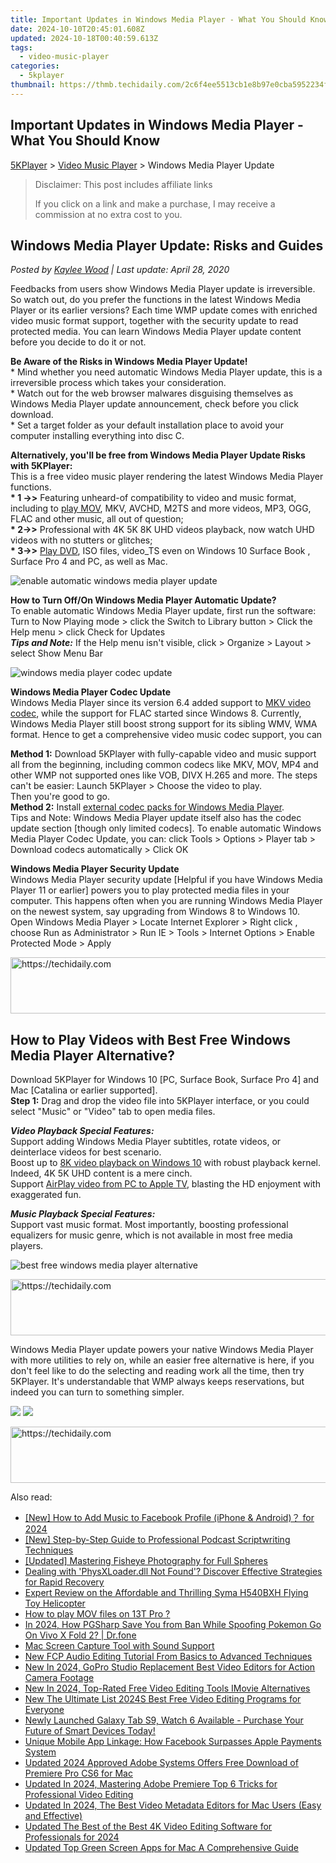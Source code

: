 ```yaml
---
title: Important Updates in Windows Media Player - What You Should Know
date: 2024-10-10T20:45:01.608Z
updated: 2024-10-18T00:40:59.613Z
tags:
  - video-music-player
categories:
  - 5kplayer
thumbnail: https://thmb.techidaily.com/2c6f4ee5513cb1e8b97e0cba5952234ffb447e10ada86593b81e12229bc773a7.jpg
---
```


## Important Updates in Windows Media Player - What You Should Know

[5KPlayer](https://tools.techidaily.com/5kplayer/products/) \> [Video Music Player](https://tools.techidaily.com/5kplayer/video-music-player/) \> Windows Media Player Update

>  Disclaimer: This post includes affiliate links
>
>  If you click on a link and make a purchase, I may receive a commission at no extra cost to you.
>

## Windows Media Player Update: Risks and Guides

 _Posted by [Kaylee Wood](https://www.quora.com/profile/Amanda-Hu-21) | Last update: April 28, 2020_ 

Feedbacks from users show Windows Media Player update is irreversible. So watch out, do you prefer the functions in the latest Windows Media Player or its earlier versions? Each time WMP update comes with enriched video music format support, together with the security update to read protected media. You can learn Windows Media Player update content before you decide to do it or not.

**Be Aware of the Risks in Windows Media Player Update!**  
 \* Mind whether you need automatic Windows Media Player update, this is a irreversible process which takes your consideration.  
 \* Watch out for the web browser malwares disguising themselves as Windows Media Player update announcement, check before you click download.  
 \* Set a target folder as your default installation place to avoid your computer installing everything into disc C.

**Alternatively, you'll be free from Windows Media Player Update Risks with 5KPlayer:**  
 This is a free video music player rendering the latest Windows Media Player functions.   
**\* 1 ->>** Featuring unheard-of compatibility to video and music format, including to [play MOV](https://tools.techidaily.com/5kplayer/video-music-player/), MKV, AVCHD, M2TS and more videos, MP3, OGG, FLAC and other music, all out of question;  
**\* 2->>** Professional with 4K 5K 8K UHD videos playback, now watch UHD videos with no stutters or glitches;  
**\* 3->>** [Play DVD](https://tools.techidaily.com/5kplayer/video-music-player/), ISO files, video\_TS even on Windows 10 Surface Book , Surface Pro 4 and PC, as well as Mac. 

![enable automatic windows media player update](https://www.5kplayer.com/video-music-player/img/5k-wmp-update-yxt-151020.jpg) 

**How to Turn Off/On Windows Media Player Automatic Update?**  
 To enable automatic Windows Media Player update, first run the software:  
 Turn to Now Playing mode > click the Switch to Library button > Click the Help menu > click Check for Updates  
**_Tips and Note:_** If the Help menu isn't visible, click > Organize > Layout > select Show Menu Bar

![windows media player codec update](https://www.5kplayer.com/video-music-player/img/h.265player.jpg) 

**Windows Media Player Codec Update**  
 Windows Media Player since its version 6.4 added support to [MKV video codec](https://tools.techidaily.com/5kplayer/video-music-player/), while the support for FLAC started since Windows 8\. Currently, Windows Media Player still boost strong support for its sibling WMV, WMA format. Hence to get a comprehensive video music codec support, you can 

**Method 1:** Download 5KPlayer with fully-capable video and music support all from the beginning, including common codecs like MKV, MOV, MP4 and other WMP not supported ones like VOB, DIVX H.265 and more. The steps can't be easier: Launch 5KPlayer > Choose the video to play.   
 Then you're good to go.  
**Method 2:** Install [external codec packs for Windows Media Player](https://tools.techidaily.com/5kplayer/video-music-player/).  
 Tips and Note: Windows Media Player update itself also has the codec update section \[though only limited codecs\]. To enable automatic Windows Media Player Codec Update, you can: click Tools > Options > Player tab > Download codecs automatically > Click OK 

**Windows Media Player Security Update**  
 Windows Media Player security update \[Helpful if you have Windows Media Player 11 or earlier\] powers you to play protected media files in your computer. This happens often when you are running Windows Media Player on the newest system, say upgrading from Windows 8 to Windows 10.  
 Open Windows Media Player > Locate Internet Explorer > Right click , choose Run as Administrator > Run IE > Tools > Internet Options > Enable Protected Mode > Apply

<!-- affiliate ads begin -->
<a href="https://appsumo.8odi.net/c/5597632/2144274/7443" target="_top" id="2144274">
  <img src="//a.impactradius-go.com/display-ad/7443-2144274" border="0" alt="https://techidaily.com" width="600" height="90"/>
</a>
<img height="0" width="0" src="https://appsumo.8odi.net/i/5597632/2144274/7443" style="position:absolute;visibility:hidden;" border="0" />
<!-- affiliate ads end -->

## How to Play Videos with Best Free Windows Media Player Alternative?

Download 5KPlayer for Windows 10 \[PC, Surface Book, Surface Pro 4\] and Mac \[Catalina or earlier supported\].  
**Step 1:** Drag and drop the video file into 5KPlayer interface, or you could select "Music" or "Video" tab to open media files.

**_Video Playback Special Features:_**  
Support adding Windows Media Player subtitles, rotate videos, or deinterlace videos for best scenario.  
Boost up to [8K video playback on Windows 10](https://tools.techidaily.com/5kplayer/video-music-player/) with robust playback kernel. Indeed, 4K 5K UHD content is a mere cinch.  
Support [AirPlay video from PC to Apple TV](https://tools.techidaily.com/5kplayer/airplay/), blasting the HD enjoyment with exaggerated fun.

**_Music Playback Special Features:_**  
Support vast music format. Most importantly, boosting professional equalizers for music genre, which is not available in most free media players.

![best free windows media player alternative](https://www.5kplayer.com/video-music-player/img/5kplayer-freeaacplayer-yxt-030601.jpg) 

<!-- affiliate ads begin -->
<a href="https://appsumo.8odi.net/c/5597632/1062447/7443" target="_top" id="1062447">
  <img src="//a.impactradius-go.com/display-ad/7443-1062447" border="0" alt="https://techidaily.com" width="600" height="90"/>
</a>
<img height="0" width="0" src="https://appsumo.8odi.net/i/5597632/1062447/7443" style="position:absolute;visibility:hidden;" border="0" />
<!-- affiliate ads end -->

Windows Media Player update powers your native Windows Media Player with more utilities to rely on, while an easier free alternative is here, if you don't feel like to do the selecting and reading work all the time, then try 5KPlayer. It's understandable that WMP always keeps reservations, but indeed you can turn to something simpler.

[![](https://www.5kplayer.com/video-music-player/../button/freedownwhitewin.png)](https://tools.techidaily.com/5kplayer/products/) [![](https://www.5kplayer.com/video-music-player/../button/freedownwhitemac.png)](https://tools.techidaily.com/5kplayer/products/)

<!-- affiliate ads begin -->
<a href="https://appsumo.8odi.net/c/5597632/2094476/7443" target="_top" id="2094476">
  <img src="//a.impactradius-go.com/display-ad/7443-2094476" border="0" alt="https://techidaily.com" width="728" height="90"/>
</a>
<img height="0" width="0" src="https://appsumo.8odi.net/i/5597632/2094476/7443" style="position:absolute;visibility:hidden;" border="0" />
<!-- affiliate ads end -->

<ins class="adsbygoogle"
     style="display:block"
     data-ad-format="autorelaxed"
     data-ad-client="ca-pub-7571918770474297"
     data-ad-slot="1223367746"></ins>

<ins class="adsbygoogle"
     style="display:block"
     data-ad-client="ca-pub-7571918770474297"
     data-ad-slot="8358498916"
     data-ad-format="auto"
     data-full-width-responsive="true"></ins>

<span class="atpl-alsoreadstyle">Also read:</span>
<div><ul>
<li><a href="https://facebook-video-recording.techidaily.com/new-how-to-add-music-to-facebook-profile-iphone-and-android-for-2024/"><u>[New] How to Add Music to Facebook Profile (iPhone & Android)？ for 2024</u></a></li>
<li><a href="https://fox-boxes.techidaily.com/new-step-by-step-guide-to-professional-podcast-scriptwriting-techniques/"><u>[New] Step-by-Step Guide to Professional Podcast Scriptwriting Techniques</u></a></li>
<li><a href="https://extra-support.techidaily.com/updated-mastering-fisheye-photography-for-full-spheres/"><u>[Updated] Mastering Fisheye Photography for Full Spheres</u></a></li>
<li><a href="https://tech-renaissance.techidaily.com/dealing-with-physxloaderdll-not-found-discover-effective-strategies-for-rapid-recovery/"><u>Dealing with 'PhysXLoader.dll Not Found'? Discover Effective Strategies for Rapid Recovery</u></a></li>
<li><a href="https://buynow-reviews.techidaily.com/expert-review-on-the-affordable-and-thrilling-syma-h540bxh-flying-toy-helicopter/"><u>Expert Review on the Affordable and Thrilling Syma H540BXH Flying Toy Helicopter</u></a></li>
<li><a href="https://blog-min.techidaily.com/how-to-play-mov-files-on-13t-pro-by-aiseesoft-video-converter-play-mov-on-android/"><u>How to play MOV files on 13T Pro ?</u></a></li>
<li><a href="https://change-location.techidaily.com/in-2024-how-pgsharp-save-you-from-ban-while-spoofing-pokemon-go-on-vivo-x-fold-2-drfone-by-drfone-virtual-android/"><u>In 2024, How PGSharp Save You from Ban While Spoofing Pokemon Go On Vivo X Fold 2? | Dr.fone</u></a></li>
<li><a href="https://screen-activity-recording.techidaily.com/mac-screen-capture-tool-with-sound-support/"><u>Mac Screen Capture Tool with Sound Support</u></a></li>
<li><a href="https://video-ai-editor.techidaily.com/new-fcp-audio-editing-tutorial-from-basics-to-advanced-techniques/"><u>New FCP Audio Editing Tutorial From Basics to Advanced Techniques</u></a></li>
<li><a href="https://video-ai-editor.techidaily.com/new-in-2024-gopro-studio-replacement-best-video-editors-for-action-camera-footage/"><u>New In 2024, GoPro Studio Replacement Best Video Editors for Action Camera Footage</u></a></li>
<li><a href="https://video-ai-editor.techidaily.com/new-in-2024-top-rated-free-video-editing-tools-imovie-alternatives/"><u>New In 2024, Top-Rated Free Video Editing Tools IMovie Alternatives</u></a></li>
<li><a href="https://video-ai-editor.techidaily.com/new-the-ultimate-list-2024s-best-free-video-editing-programs-for-everyone/"><u>New The Ultimate List 2024S Best Free Video Editing Programs for Everyone</u></a></li>
<li><a href="https://hardware-help.techidaily.com/newly-launched-galaxy-tab-s9-watch-6-available-purchase-your-future-of-smart-devices-today/"><u>Newly Launched Galaxy Tab S9, Watch 6 Available - Purchase Your Future of Smart Devices Today!</u></a></li>
<li><a href="https://facebook.techidaily.com/unique-mobile-app-linkage-how-facebook-surpasses-apple-payments-system/"><u>Unique Mobile App Linkage: How Facebook Surpasses Apple Payments System</u></a></li>
<li><a href="https://video-ai-editor.techidaily.com/updated-2024-approved-adobe-systems-offers-free-download-of-premiere-pro-cs6-for-mac/"><u>Updated 2024 Approved Adobe Systems Offers Free Download of Premiere Pro CS6 for Mac</u></a></li>
<li><a href="https://video-ai-editor.techidaily.com/updated-in-2024-mastering-adobe-premiere-top-6-tricks-for-professional-video-editing/"><u>Updated In 2024, Mastering Adobe Premiere Top 6 Tricks for Professional Video Editing</u></a></li>
<li><a href="https://video-ai-editor.techidaily.com/updated-in-2024-the-best-video-metadata-editors-for-mac-users-easy-and-effective/"><u>Updated In 2024, The Best Video Metadata Editors for Mac Users (Easy and Effective)</u></a></li>
<li><a href="https://video-ai-editor.techidaily.com/updated-the-best-of-the-best-4k-video-editing-software-for-professionals-for-2024/"><u>Updated The Best of the Best 4K Video Editing Software for Professionals for 2024</u></a></li>
<li><a href="https://video-ai-editor.techidaily.com/updated-top-green-screen-apps-for-mac-a-comprehensive-guide/"><u>Updated Top Green Screen Apps for Mac A Comprehensive Guide</u></a></li>
</ul></div>

